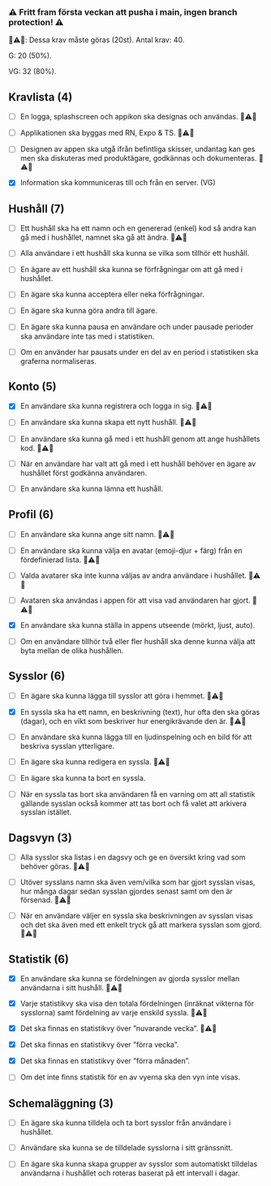 ### ⚠ Fritt fram första veckan att pusha i main, ingen branch protection! ⚠

🚨⚠🚨: Dessa krav måste göras (20st).
Antal krav: 40.

G: 20 (50%).

VG: 32 (80%).


## Kravlista (4)

- [ ] En logga, splashscreen och appikon ska designas och användas. 🚨⚠🚨

- [ ] Applikationen ska byggas med RN, Expo & TS. 🚨⚠🚨

- [ ] Designen av appen ska utgå ifrån befintliga skisser, undantag kan ges men ska diskuteras
med produktägare, godkännas och dokumenteras. 🚨⚠🚨

- [x] Information ska kommuniceras till och från en server. (VG)

## Hushåll (7)

- [ ] Ett hushåll ska ha ett namn och en genererad (enkel) kod så andra kan gå med i hushållet,
namnet ska gå att ändra. 🚨⚠🚨

- [ ] Alla användare i ett hushåll ska kunna se vilka som tillhör ett hushåll.

- [ ] En ägare av ett hushåll ska kunna se förfrågningar om att gå med i hushållet.

- [ ] En ägare ska kunna acceptera eller neka förfrågningar.

- [ ] En ägare ska kunna göra andra till ägare.

- [ ] En ägare ska kunna pausa en användare och under pausade perioder ska användare inte
tas med i statistiken.

- [ ] Om en använder har pausats under en del av en period i statistiken ska graferna
normaliseras.

## Konto (5)

- [x] En användare ska kunna registrera och logga in sig. 🚨⚠🚨

- [ ] En användare ska kunna skapa ett nytt hushåll. 🚨⚠🚨

- [ ] En användare ska kunna gå med i ett hushåll genom att ange hushållets kod. 🚨⚠🚨

- [ ] När en användare har valt att gå med i ett hushåll behöver en ägare av hushållet först
godkänna användaren.

- [ ] En användare ska kunna lämna ett hushåll.

## Profil (6)

- [ ] En användare ska kunna ange sitt namn. 🚨⚠🚨

- [ ] En användare ska kunna välja en avatar (emoji-djur + färg) från en fördefinierad lista. 🚨⚠🚨

- [ ] Valda avatarer ska inte kunna väljas av andra användare i hushållet. 🚨⚠🚨

- [ ] Avataren ska användas i appen för att visa vad användaren har gjort. 🚨⚠🚨

- [x] En användare ska kunna ställa in appens utseende (mörkt, ljust, auto).

- [ ] Om en användare tillhör två eller fler hushåll ska denne kunna välja att byta mellan de
olika hushållen.

## Sysslor (6)

- [ ] En ägare ska kunna lägga till sysslor att göra i hemmet. 🚨⚠🚨

- [x] En syssla ska ha ett namn, en beskrivning (text), hur ofta den ska göras (dagar), och en
vikt som beskriver hur energikrävande den är. 🚨⚠🚨

- [ ] En användare ska kunna lägga till en ljudinspelning och en bild för att beskriva sysslan
ytterligare.

- [ ] En ägare ska kunna redigera en syssla. 🚨⚠🚨

- [ ] En ägare ska kunna ta bort en syssla.

- [ ] När en syssla tas bort ska användaren få en varning om att all statistik gällande sysslan
också kommer att tas bort och få valet att arkivera sysslan istället.

## Dagsvyn (3)

- [ ] Alla sysslor ska listas i en dagsvy och ge en översikt kring vad som behöver göras. 🚨⚠🚨

- [ ] Utöver sysslans namn ska även vem/vilka som har gjort sysslan visas, hur många dagar
sedan sysslan gjordes senast samt om den är försenad. 🚨⚠🚨

- [ ] När en användare väljer en syssla ska beskrivningen av sysslan visas och det ska även
med ett enkelt tryck gå att markera sysslan som gjord. 🚨⚠🚨

## Statistik (6)

- [x] En användare ska kunna se fördelningen av gjorda sysslor mellan användarna i sitt
hushåll. 🚨⚠🚨

- [x] Varje statistikvy ska visa den totala fördelningen (inräknat vikterna för sysslorna) samt
fördelning av varje enskild syssla. 🚨⚠🚨

- [x] Det ska finnas en statistikvy över ”nuvarande vecka”. 🚨⚠🚨

- [x] Det ska finnas en statistikvy över ”förra vecka”.

- [x] Det ska finnas en statistikvy över ”förra månaden”.

- [ ] Om det inte finns statistik för en av vyerna ska den vyn inte visas.

## Schemaläggning (3)

- [ ] En ägare ska kunna tilldela och ta bort sysslor från användare i hushållet.

- [ ] Användare ska kunna se de tilldelade sysslorna i sitt gränssnitt.

- [ ] En ägare ska kunna skapa grupper av sysslor som automatiskt tilldelas användarna i
hushållet och roteras baserat på ett intervall i dagar.

